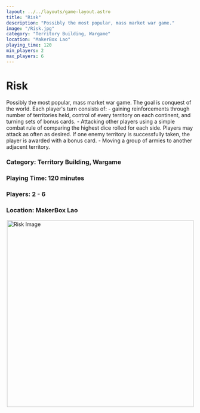 ```yaml
---
layout: ../../layouts/game-layout.astro
title: "Risk"
description: "Possibly the most popular, mass market war game."
image: "/Risk.jpg"
category: "Territory Building, Wargame"
location: "MakerBox Lao"
playing_time: 120
min_players: 2
max_players: 6
---
```

# Risk

Possibly the most popular, mass market war game.  The goal is conquest of the world.  Each player's turn consists of: - gaining reinforcements through number of territories held, control of every territory on each continent, and turning sets of bonus cards. -  Attacking other players using a simple combat rule of comparing the highest dice rolled for each side.  Players may attack as often as desired.  If one enemy territory is successfully taken, the player is awarded with a  bonus card. -  Moving a group of armies to another adjacent territory.  

### Category: Territory Building, Wargame

### Playing Time: 120 minutes

### Players: 2 - 6

### Location: MakerBox Lao

<img src="/Risk.jpg" alt="Risk Image" width="500" style="display: block; margin: 0 auto">

    